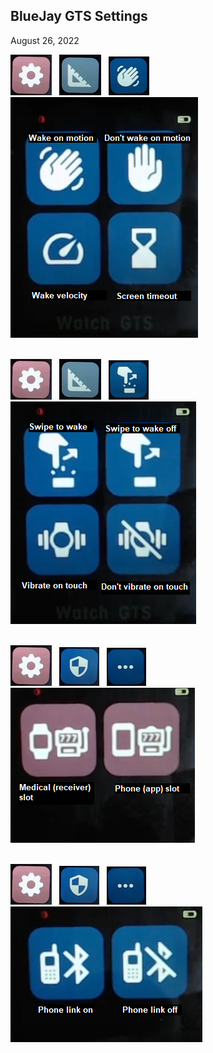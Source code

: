 ## BlueJay GTS Settings  
August 26, 2022  

![](./images/bj_stngs_stngs.png)  &nbsp;  ![](./images/bj_stngs_ruler.png)  &nbsp;  ![](./images/bj_stngs_hand.png)  &nbsp;  ![](./images/bj_stngs_motion.png)  
<br/>  
  
![](./images/bj_stngs_stngs.png)  &nbsp;  ![](./images/bj_stngs_ruler.png)  &nbsp;  ![](./images/bj_stngs_swipe.png)  &nbsp; ![](./images/bj_stngs_touch.png)  
<br/>  
  
![](./images/bj_stngs_stngs.png)  &nbsp;  ![](./images/bj_stngs_admn.png)  &nbsp;  ![](./images/bj_stngs_3dots.png)  &nbsp;  ![](./images/bj_stngs_slots.png)  
<br/>  
  
![](./images/bj_stngs_stngs.png)  &nbsp;  ![](./images/bj_stngs_admn.png)  &nbsp;  ![](./images/bj_stngs_3dots.png)  &nbsp;  ![](./images/bj_stngs_phonelink.png)  
  
